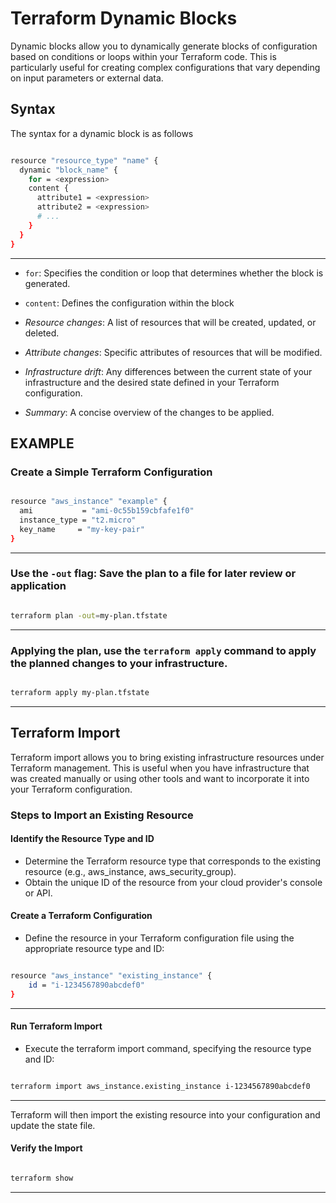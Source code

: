 # Terraform Dynamic Blocks

Dynamic blocks allow you to dynamically generate blocks of configuration based on conditions or loops within your Terraform code. This is particularly useful for creating complex configurations that vary depending on input parameters or external data.

## Syntax

The syntax for a dynamic block is as follows

```sh

resource "resource_type" "name" {
  dynamic "block_name" {
    for = <expression>
    content {
      attribute1 = <expression>
      attribute2 = <expression>
      # ...
    }
  }
}

```
---

- `for`: Specifies the condition or loop that determines whether the block is generated.
- `content`: Defines the configuration within the block


- *Resource changes*: A list of resources that will be created, updated, or deleted.
- *Attribute changes*: Specific attributes of resources that will be modified.
- *Infrastructure drift*: Any differences between the current state of your infrastructure and the desired state defined in your Terraform configuration.
- *Summary*: A concise overview of the changes to be applied.

## EXAMPLE

### Create a Simple Terraform Configuration

```sh

resource "aws_instance" "example" {
  ami           = "ami-0c55b159cbfafe1f0"
  instance_type = "t2.micro"
  key_name     = "my-key-pair"
}

```
---

### Use the `-out` flag: Save the plan to a file for later review or application

```sh

terraform plan -out=my-plan.tfstate

```
---

### Applying the plan, use the `terraform apply` command to apply the planned changes to your infrastructure.


```sh

terraform apply my-plan.tfstate

```
---

## Terraform Import

Terraform import allows you to bring existing infrastructure resources under Terraform management. This is useful when you have infrastructure that was created manually or using other tools and want to incorporate it into your Terraform configuration.

### Steps to Import an Existing Resource

#### Identify the Resource Type and ID
- Determine the Terraform resource type that corresponds to the existing resource (e.g., aws_instance, aws_security_group).
- Obtain the unique ID of the resource from your cloud provider's console or API.

#### Create a Terraform Configuration
- Define the resource in your Terraform configuration file using the appropriate resource type and ID:

```sh

resource "aws_instance" "existing_instance" {
    id = "i-1234567890abcdef0"
}

```
---

#### Run Terraform Import
- Execute the terraform import command, specifying the resource type and ID:

```sh

terraform import aws_instance.existing_instance i-1234567890abcdef0

```
---
Terraform will then import the existing resource into your configuration and update the state file.

#### Verify the Import

```sh

terraform show

```
---
